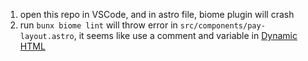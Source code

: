 1. open this repo in VSCode, and in astro file, biome plugin will crash
2. run `bunx biome lint` will throw error in `src/components/pay-layout.astro`, it seems like use a comment and variable in [Dynamic HTML](https://docs.astro.build/en/reference/astro-syntax/#dynamic-html)
